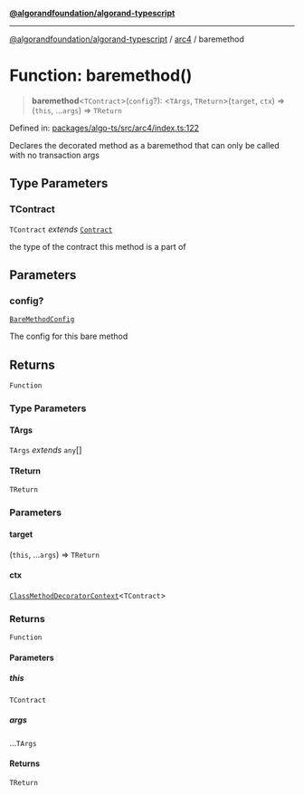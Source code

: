 [**@algorandfoundation/algorand-typescript**](../../README.md)

***

[@algorandfoundation/algorand-typescript](../../README.md) / [arc4](../README.md) / baremethod

# Function: baremethod()

> **baremethod**\<`TContract`\>(`config`?): \<`TArgs`, `TReturn`\>(`target`, `ctx`) => (`this`, ...`args`) => `TReturn`

Defined in: [packages/algo-ts/src/arc4/index.ts:122](https://github.com/algorandfoundation/puya-ts/blob/main/packages/algo-ts/src/arc4/index.ts#L122)

Declares the decorated method as a baremethod that can only be called with no transaction args

## Type Parameters

### TContract

`TContract` *extends* [`Contract`](../classes/Contract.md)

the type of the contract this method is a part of

## Parameters

### config?

[`BareMethodConfig`](../type-aliases/BareMethodConfig.md)

The config for this bare method

## Returns

`Function`

### Type Parameters

#### TArgs

`TArgs` *extends* `any`[]

#### TReturn

`TReturn`

### Parameters

#### target

(`this`, ...`args`) => `TReturn`

#### ctx

[`ClassMethodDecoratorContext`](../-internal-/interfaces/ClassMethodDecoratorContext.md)\<`TContract`\>

### Returns

`Function`

#### Parameters

##### this

`TContract`

##### args

...`TArgs`

#### Returns

`TReturn`

